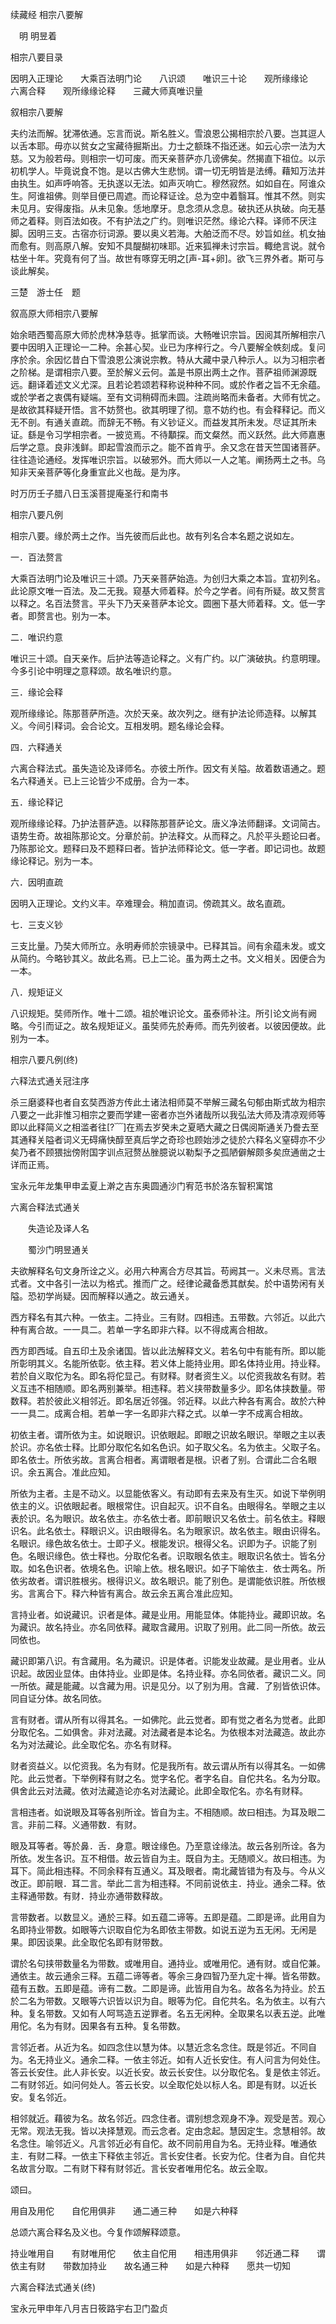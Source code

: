 续藏经   相宗八要解  

　明 明昱着  

相宗八要目录  

因明入正理论　　大乘百法明门论　　八识颂　　唯识三十论　　观所缘缘论　　六离合释　　观所缘缘论释　　三藏大师真唯识量  

 叙相宗八要解  

夫约法而解。犹滞依通。忘言而说。斯名胜义。雪浪恩公揭相宗於八要。岂其逗人以舌本耶。毋亦以贫女之宝藏待掘斯出。力士之额珠不指还迷。如云心宗一法为大慈。又为般若母。则相宗一切可废。而天亲菩萨亦几谤佛矣。然揭直下祖位。以示初机学人。毕竟说食不饱。是以古佛大生悲悯。谓一切无明皆是法缚。藉知万法并由执生。如声呼响答。无执遂以无法。如声灭响亡。穆然寂然。如如自在。阿谁众生。阿谁祖佛。则举目便已周遮。而论释证诠。总为空中着翳耳。惟其不然。则实未见月。安得废指。从未见象。恁地摩牙。息念须从念息。破执还从执破。向无基师之着释。则百法如夜。不有护法之广约。则唯识茫然。缘论六释。译师不厌注脚。因明三支。古宿亦衍词源。要以奥义若海。大舶泛而不尽。妙旨如丝。机女抽而愈有。则高原八解。安知不具醍醐初味耶。近来狐禅未讨宗旨。輙绝言说。就令枯坐十年。究竟有何了当。故世有啄穿无明之[声-耳+卵]。欲飞三界外者。斯可与谈此解矣。  

三楚　游士任　题  

 叙高原大师相宗八要解  

始余晤西蜀高原大师於虎林净慈寺。抵掌而谈。大畅唯识宗旨。因阅其所解相宗八要中因明入正理论一二种。余甚心契。业已为序梓行之。今八要解全帙刻成。复问序於余。余因忆昔白下雪浪恩公演说宗教。特从大藏中录八种示人。以为习相宗者之阶梯。是谓相宗八要。至於解义云何。盖是书原出两土之作。菩萨祖师渊源既远。翻译着述文义尤深。且若论若颂若释称说种种不同。或於作者之旨不无余蕴。或於学者之衷偶有疑端。至有文词稍碍而未圆。注疏尚略而未备者。大师有忧之。是故欲其释疑开悟。言不妨赘也。欲其明理了彻。意不妨约也。有会释释记。而义无不剖。有通关直疏。而辞无不畅。有义钞证义。而益发其所未发。尽证其所未证。繇是令习学相宗者。一披览焉。不待顜探。而文粲然。而义跃然。此大师嘉惠后学之意。良非浅鲜。即起雪浪而示之。能不首肯乎。余又念在昔天竺国诸菩萨。往往造论通经。发挥唯识宗旨。以破邪外。而大师以一人之笔。阐扬两土之书。乌知非天亲菩萨等化身重宣此义也哉。是为序。  

时万历壬子腊八日玉溪菩提庵圣行和南书  

相宗八要凡例  

相宗八要。缘於两土之作。当先彼而后此也。故有列名合本名题之说如左。  

一．百法赘言  

大乘百法明门论及唯识三十颂。乃天亲菩萨始造。为创归大乘之本旨。宜初列名。此论原文唯一百法。及二无我。窥基大师着释。於今之学者。间有所疑。故又赘言以释之。名百法赘言。平头下乃天亲菩萨本论文。圆圈下基大师着释。文。低一字者。即赘言也。别为一本。  

二．唯识约意  

唯识三十颂。自天亲作。后护法等造论释之。义有广约。以广演破执。约意明理。今多引论中明理之意释颂。故名唯识约意。  

三．缘论会释  

观所缘缘论。陈那菩萨所造。次於天亲。故次列之。继有护法论师造释。以解其义。今间引释词。会合论文。互相发明。题名缘论会释。  

四．六释通关  

六离合释法式。虽失造论及译师名。亦彼土所作。因文有关隘。故着数语通之。题名六释通关。已上三论皆少不成册。合为一本。  

五．缘论释记  

观所缘缘论释。乃护法菩萨造。以释陈那菩萨论文。唐义净法师翻译。文词简古。语势生奇。故祖陈那论文。分章於前。护法释文。从而释之。凡於平头题论曰者。乃陈那论文。题释曰及不题释曰者。皆护法师释论文。低一字者。即记词也。故题缘论释记。别为一本。  

六．因明直疏  

因明入正理论。文约义丰。卒难理会。稍加直词。傍疏其义。故名直疏。  

七．三支义钞  

三支比量。乃奘大师所立。永明寿师於宗镜录中。已释其旨。间有余蕴未发。或文从简约。今略钞其义。故此名焉。已上二论。虽为两土之书。文义相关。因便合为一本。  

八．规矩证义  

八识规矩。奘师所作。唯十二颂。祖於唯识论文。虽泰师补注。所引论文尚有阙略。今引而证之。故名规矩证义。虽奘师先於寿师。而先列彼者。以彼因便故。此别为一本。  

相宗八要凡例(终)  

 六释法式通关冠注序  

杀三磨婆释也者自玄奘西游方传此土诸法相师莫不举解三藏名句郁由斯式故为相宗八要之一此非惟习相宗之要而学建一密者亦岂外诸哉所以我弘法大师及清凉观师等即以此释简义之相滥者往[?﹋]在焉去岁癸未之夏晒大藏之日偶阅斯通关乃誊去至其通释关隘者词义无碍痛快醇至真后学之奇珍也顾始涉之徒於六释名义窒碍亦不少矣乃者不顾猥拙傍附国字训点冠赘丛脞臆说以勒梨予之孤陋僻解颇多矣庶通凿之士详而正焉。  

宝永元年龙集甲申孟夏上澣之吉东奥圆通沙门宥范书於洛东智积寓馆  

六离合释法式通关  

　　失造论及译人名  

　　蜀沙门明昱通关  

夫欲解释名句文身所诠之义。必用六种离合方尽其旨。苟阙其一。义未尽焉。言法式者。文中各引一法以为格式。推而广之。经律论藏备悉其猷矣。於中语势闲有关隘。恐初学尚疑。因而解释以通之。故云通关。  

西方释名有其六种。一依主。二持业。三有财。四相违。五带数。六邻近。以此六种有离合故。一一具二。若单一字名即非六释。以不得成离合相故。  

西方即西域。自五印土及余诸国。皆以此法解释文义。若名句中有能有所。即以能所彰明其义。名能所依彰。依主释。若义体上能持业用。即名体持业用。持业释。若於自义取佗为名。即名将佗显己。有财释。财者资生义。以佗资我故名有财。若义互违不相随顺。即名两别兼举。相违释。若义挟带数量多少。即名体挟数量。带数释。若於彼此义相邻近。即名居近邻强。邻近释。以此六种各有离合。故於六种一一具二。成离合相。若单一字一名即非六释之式。以单一字不成离合相故。  

初依主者。谓所依为主。如说眼识。识依眼起。即眼之识故名眼识。举眼之主以表於识。亦名依士释。比即分取佗名如名色识。如子取父名。名为依主。父取子名。即名依士。所依劣故。言离合相者。离谓眼者是根。识者了别。合谓此二合名眼识。余五离合。准此应知。  

所依为主者。主是不动义。以显能依客义。有动即有去来及有生灭。如说下举例明依主的义。识依眼起者。眼根常住。识自起灭。识不自名。由眼得名。举眼之主以表於识。名为眼识。故名依主。亦名依士者。即前眼识又名依士。前名依主。释眼识名。此名依士。释眼识义。识由眼得名。名为眼家识。故名依主。眼由识得名。名眼识。缘色故名依士。士即子义。根能发识。根得父名。识即为子。识能了别色。名眼识缘色。依士释也。分取佗名者。识取眼名依主。眼取识名依士。皆名分取。如名色识者。依境名色。识喻上依。根名眼识。如子下喻依主．依士两名。所依劣故者。谓识胜根劣。根得识义。故名眼识。能了别色。是谓能依识胜。所依根劣。言离合下。释六种皆有离合。故云余五离合准此应知。  

言持业者。如说藏识。识者是体。藏是业用。用能显体。体能持业。藏即识故。名为藏识。故名持业。亦名同依释。藏取含藏用。识取了别用。此二同一所依。故云同依也。  

藏识即第八识。有含藏用。名为藏识。识是体者。识能发业故藏。是业用者。业从识起。故因业显体。由体持业。业即是体。名持业释。亦名同依者。藏识二义。同一所依。藏是能藏。以含藏为用。识是见分。以了别为用。含藏．了别皆依识体。同自证分体。故名同依。  

言有财者。谓从所有以得其名。一如佛陀。此云觉者。即有觉之者名为觉者。此即分取佗名。二如俱舍。非对法藏。对法藏者是本论名。为依根本对法藏造。故此亦名为对法藏论。此全取佗名。亦名有财释。  

财者资益义。以佗资我。名为有财。佗是我所有。故云谓从所有以得其名。一如佛陀。此云觉者。下举例释有财之名。觉字名佗。者字名自。自佗共名。名为分取。俱舍此云对法藏。依对法藏造论亦名对法藏论。此即全取佗名。亦名有财释。  

言相违者。如说眼及耳等各别所诠。皆自为主。不相随顺。故曰相违。为耳及眼二言。非前二释。义通带数．有财。  

眼及耳等者。等於鼻．舌．身意。眼诠缘色。乃至意诠缘法。故云各别所诠。各为所依。发生各识。互不相借。故云皆自为主。既自为主。无随顺义。故曰相违。为耳下。简此相违释。不同余释有互通义。耳及眼者。南北藏皆错为有及与。今从义改正。即前眼．耳二言。举此二言为相违释。不同前说依主．持业。通余二释。依主释通带数。有财．持业亦通带数释故。  

言带数者。以数显义。通於三释。如五蕴二谛等。五即是蕴。二即是谛。此用自为名即持业带数。如眼等六识取自佗为名即依主带数。如说五逆为五无闲。无闲是果。即因谈果。此全取佗名即有财带数。  

谓於名句挟带数量名为带数。或唯用自。通持业。或唯用佗。通有财。或自佗兼。通依主。故云通余三释。五蕴二谛等者。等余三身四智乃至九定十禅。皆名带数。蕴有五数。五即是蕴。谛有二数。二即是谛。此皆用自为名。故各名为持业。於五於二名为带数。又眼等六识皆以识为自。眼等为佗。自佗共名。名为依主。以有六种。复名带数。又如有人呵骂造五逆罪者。名五无闲种。全取果名以表五逆。此唯用佗。名为有财。因果各有五种。复名带数。  

言邻近者。从近为名。如四念住以慧为体。以慧近念名念住。既是邻近。不同自为。名无持业义。通余二释。一依主邻近。如有人近长安住。有人问言为何处住。答云长安住。此人非长安。以近长安。故云长安住。以分取佗名。复是依主邻近。二有财邻近。如问何处人。答云长安。以全取佗处以标人名。即是有财。以近长安。复名邻近。  

相邻就近。藉彼为名。故名邻近。四念住者。谓别想念观身不净。观受是苦。观心无常。观法无我。皆以决择慧观。而云念者。定由念起。慧因定生。念慧相邻。故名念住。喻邻近义。凡言邻近必有自佗。故不同前用自为名。无持业释。唯通依主．有财二释。一依主下释依主邻近。言长安住者。长安为佗。住者为自。自佗共名故言分取。二有财下释有财邻近。言长安者唯用佗名。故云全取。  

颂曰。  

用自及用佗　　自佗用俱非　　通二通三种　　如是六种释  

总颂六离合释名及义也。今复作颂解释颂意。  

持业唯用自　　有财唯用佗　　依主自佗用　　相违用俱非　　邻近通二释　　谓依主有财　　带数加持业　　故名通三种　　如是六种释　　愿共一切知  

六离合释法式通关(终)  

宝永元甲申年八月吉日筱路宇右卫门盈贞  
